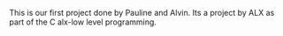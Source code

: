This is our first project done by Pauline and Alvin. Its a project by ALX as part of the C alx-low level programming. 
